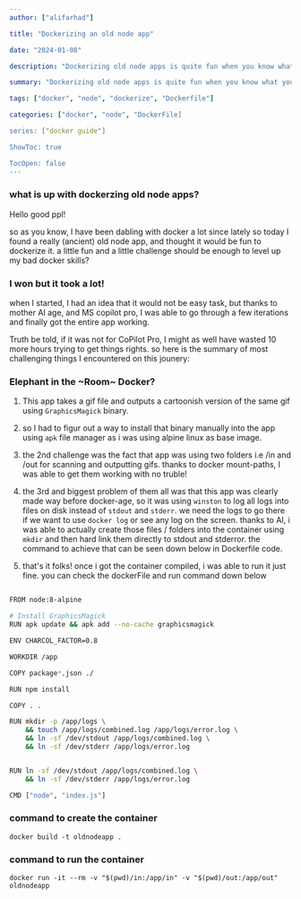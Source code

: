 ```yaml
---
author: ["alifarhad"]

title: "Dockerizing an old node app"

date: "2024-01-08"

description: "Dockerizing old node apps is quite fun when you know what you are doing!"

summary: "Dockerizing old node apps is quite fun when you know what you are doing!"

tags: ["docker", "node", "dockerize", "Dockerfile"]

categories: ["docker", "node", "DockerFile]

series: ["docker guide"]

ShowToc: true

TocOpen: false
---
```


### what is up with dockerzing old node apps?

Hello good ppl!

so as you know, I have been dabling with docker a lot since lately so today I found a really (ancient) old node app, and thought it would be fun to dockerize it. a little fun and a little challenge should be enough to level up my bad docker skills?

### I won but it took a lot!

when I started, I had an idea that it would not be easy task, but thanks to mother AI age, and MS copilot pro, I was able to go through a few iterations and finally got the entire app working.

Truth be told, if it was not for CoPilot Pro, I might as well have wasted 10 more hours trying to get things rights. so here is the summary of most challenging things I encountered on this jounery:

### Elephant in the ~Room~ Docker?

1. This app takes a gif file and outputs a cartoonish version of the same gif using `GraphicsMagick` binary.

2. so I had to figur out a way to install that binary manually into the app using `apk` file manager as i was using alpine linux as base image.

3. the 2nd challenge was the fact that app was using two folders i.e /in and /out for scanning and outputting gifs. thanks to docker mount-paths, I was able to get them working with no truble!

4. the 3rd and biggest problem of them all was that this app was clearly made way before docker-age, so it was using `winston` to log all logs into files on disk instead of `stdout` and `stderr`. we need the logs to go there if we want to use `docker log` or see any log on the screen. thanks to AI, i was able to actually create those files / folders into the container using `mkdir` and then hard link them directly to stdout and stderror. the command to achieve that can be seen down below in Dockerfile code.

5. that's it folks! once i got the container compiled, i was able to run it just fine. you can check the dockerFile and run command down below

```sh

FROM node:8-alpine

# Install GraphicsMagick
RUN apk update && apk add --no-cache graphicsmagick

ENV CHARCOL_FACTOR=0.8

WORKDIR /app

COPY package*.json ./

RUN npm install

COPY . .

RUN mkdir -p /app/logs \
    && touch /app/logs/combined.log /app/logs/error.log \
    && ln -sf /dev/stdout /app/logs/combined.log \
    && ln -sf /dev/stderr /app/logs/error.log


RUN ln -sf /dev/stdout /app/logs/combined.log \
    && ln -sf /dev/stderr /app/logs/error.log

CMD ["node", "index.js"]

```

### command to create the container

`docker build -t oldnodeapp .`

### command to run the container

`docker run -it --rm -v "$(pwd)/in:/app/in" -v "$(pwd)/out:/app/out" oldnodeapp`
